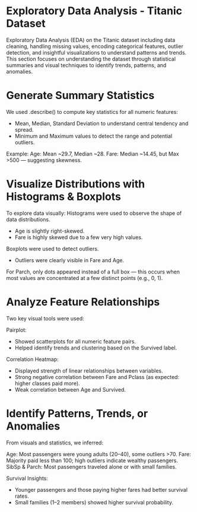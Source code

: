 # Exploratory Data Analysis - Titanic Dataset
Exploratory Data Analysis (EDA) on the Titanic dataset including data cleaning, handling missing values, encoding categorical features, outlier detection, and insightful visualizations to understand patterns and trends.
This section focuses on understanding the dataset through statistical summaries and visual techniques to identify trends, patterns, and anomalies.

# Generate Summary Statistics
We used .describe() to compute key statistics for all numeric features:

- Mean, Median, Standard Deviation to understand central tendency and spread.
- Minimum and Maximum values to detect the range and potential outliers.

Example:
Age: Mean ~29.7, Median ~28.
Fare: Median ~14.45, but Max >500 — suggesting skewness.

# Visualize Distributions with Histograms & Boxplots
To explore data visually:
Histograms were used to observe the shape of data distributions.
- Age is slightly right-skewed.
- Fare is highly skewed due to a few very high values.

Boxplots were used to detect outliers.
- Outliers were clearly visible in Fare and Age.

For Parch, only dots appeared instead of a full box — this occurs when most values are concentrated at a few distinct points (e.g., 0, 1).

# Analyze Feature Relationships
Two key visual tools were used:

Pairplot:
- Showed scatterplots for all numeric feature pairs.
- Helped identify trends and clustering based on the Survived label.

Correlation Heatmap:
- Displayed strength of linear relationships between variables.
- Strong negative correlation between Fare and Pclass (as expected: higher classes paid more).
- Weak correlation between Age and Survived.

# Identify Patterns, Trends, or Anomalies
From visuals and statistics, we inferred:

Age: Most passengers were young adults (20–40), some outliers >70.
Fare: Majority paid less than 100; high outliers indicate wealthy passengers.
SibSp & Parch: Most passengers traveled alone or with small families.

Survival Insights:
- Younger passengers and those paying higher fares had better survival rates.
- Small families (1–2 members) showed higher survival probability.
